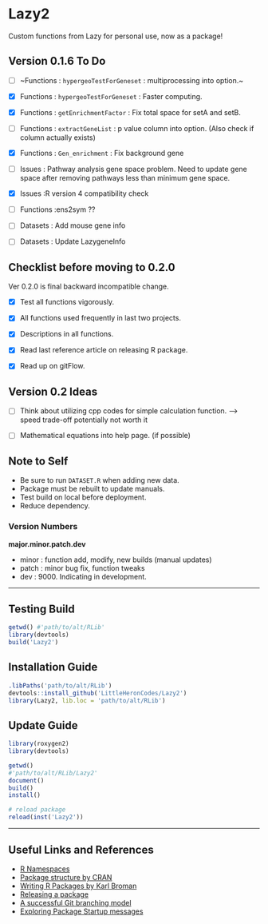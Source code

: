 # Lazy2

Custom functions from Lazy for personal use, now as a package!


## Version 0.1.6 To Do

- [ ] ~Functions : `hypergeoTestForGeneset` : multiprocessing into option.~
- [x] Functions : `hypergeoTestForGeneset` : Faster computing.
- [x] Functions : `getEnrichmentFactor` : Fix total space for setA and setB.
- [ ] Functions : `extractGeneList` : p value column into option. (Also check if column actually exists)
- [x] Functions : `Gen_enrichment` : Fix background gene 
- [ ] Issues    : Pathway analysis gene space problem. Need to update gene space after removing pathways less than minimum gene space.
- [x] Issues    :R version 4 compatibility check
- [ ] Functions :ens2sym ??
- [ ] Datasets  : Add mouse gene info
- [ ] Datasets  : Update LazygeneInfo


## Checklist before moving to 0.2.0

Ver 0.2.0 is final backward incompatible change.

- [x] Test all functions vigorously.
- [x] All functions used frequently in last two projects.
- [x] Descriptions in all functions.
- [x] Read last reference article on releasing R package.
- [x] Read up on gitFlow. 


## Version 0.2 Ideas

- [ ] Think about utilizing cpp codes for simple calculation function. --> speed trade-off potentially not worth it
- [ ] Mathematical equations into help page. (if possible)


## Note to Self

* Be sure to run `DATASET.R` when adding new data.
* Package must be rebuilt to update manuals.
* Test build on local before deployment.
* Reduce dependency.


### Version Numbers

**major.minor.patch.dev**

- minor : function add, modify, new builds (manual updates)
- patch : minor bug fix, function tweaks
- dev : 9000. Indicating in development. 


---

## Testing Build

```r
getwd()	#'path/to/alt/RLib'
library(devtools)
build('Lazy2')
```

## Installation Guide

```r
.libPaths('path/to/alt/RLib')
devtools::install_github('LittleHeronCodes/Lazy2')
library(Lazy2, lib.loc = 'path/to/alt/RLib')
```

## Update Guide

```r
library(roxygen2)
library(devtools)

getwd()
#'path/to/alt/RLib/Lazy2'
document()
build()
install()

# reload package
reload(inst('Lazy2'))
```

---

## Useful Links and References

* [R Namespaces](http://r-pkgs.had.co.nz/namespace.html)
* [Package structure by CRAN](https://cran.r-project.org/doc/manuals/r-release/R-exts.html#Package-structure)
* [Writing R Packages by Karl Broman](https://kbroman.org/Tools4RR/assets/lectures/08_rpack_withnotes.pdf)
* [Releasing a package](https://r-pkgs.org/release.html)
* [A successful Git branching model](https://nvie.com/posts/a-successful-git-branching-model/)
* [Exploring Package Startup messages](https://www.rostrum.blog/2021/08/27/zzz/)
